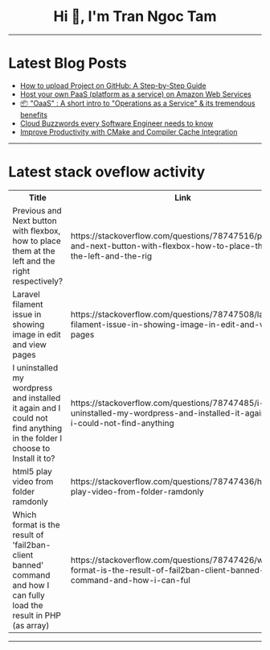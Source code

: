 <h1 align="center">Hi 👋, I'm Tran Ngoc Tam</h1>

---

# Latest Blog Posts 
<!-- BLOG-POST-LIST:START -->
- [How to upload Project on GitHub: A Step-by-Step Guide](https://dev.to/johnmaths9/how-to-upload-project-on-github-a-step-by-step-guide-14dp)
- [Host your own PaaS &lpar;platform as a service&rpar; on Amazon Web Services](https://dev.to/jamesmurdza/host-your-own-paas-platform-as-a-service-on-amazon-web-services-3f0d)
- [📦 &quot;OaaS&quot; : A short intro to &quot;Operations as a Service&quot; &amp; its tremendous benefits](https://dev.to/adriens/oaas-a-short-intro-to-operations-as-a-service-its-tremendous-benefits-3h99)
- [Cloud Buzzwords every Software Engineer needs to know](https://dev.to/alexindevs/cloud-buzzwords-every-software-engineer-needs-to-know-57k0)
- [Improve Productivity with CMake and Compiler Cache Integration](https://dev.to/maxim_radugin/improve-productivity-with-cmake-and-compiler-cache-integration-36p0)
<!-- BLOG-POST-LIST:END -->

---

# Latest stack oveflow activity
<table>
  <tr><th>Title</th><th>Link</th></tr>
  <!-- STACKOVERFLOW:START --><tr><td>Previous and Next button with flexbox, how to place them at the left and the right respectively?</td><td>https://stackoverflow.com/questions/78747516/previous-and-next-button-with-flexbox-how-to-place-them-at-the-left-and-the-rig</td></tr><tr><td>Laravel filament issue in showing image in edit and view pages</td><td>https://stackoverflow.com/questions/78747508/laravel-filament-issue-in-showing-image-in-edit-and-view-pages</td></tr><tr><td>I uninstalled my wordpress and installed it again and I could not find anything in the folder I choose to Install it to?</td><td>https://stackoverflow.com/questions/78747485/i-uninstalled-my-wordpress-and-installed-it-again-and-i-could-not-find-anything</td></tr><tr><td>html5 play video from folder ramdonly</td><td>https://stackoverflow.com/questions/78747436/html5-play-video-from-folder-ramdonly</td></tr><tr><td>Which format is the result of &#39;fail2ban-client banned&#39; command and how I can fully load the result in PHP &lpar;as array&rpar;</td><td>https://stackoverflow.com/questions/78747426/which-format-is-the-result-of-fail2ban-client-banned-command-and-how-i-can-ful</td></tr><!-- STACKOVERFLOW:END -->
</table>

---


